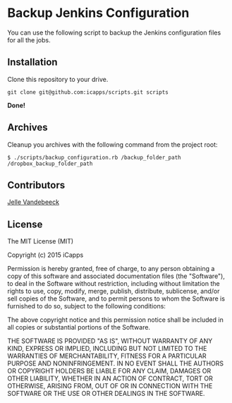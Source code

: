 # Backup Jenkins Configuration

You can use the following script to backup the Jenkins configuration files for all the jobs.

## Installation

Clone this repository to your drive.

    git clone git@github.com:icapps/scripts.git scripts


**Done!**

## Archives

Cleanup you archives with the following command from the project root:

    $ ./scripts/backup_configuration.rb /backup_folder_path /dropbox_backup_folder_path

## Contributors

[Jelle Vandebeeck](https://github.com/fousa)

## License

The MIT License (MIT)

Copyright (c) 2015 iCapps

Permission is hereby granted, free of charge, to any person obtaining a copy
of this software and associated documentation files (the "Software"), to deal
in the Software without restriction, including without limitation the rights
to use, copy, modify, merge, publish, distribute, sublicense, and/or sell
copies of the Software, and to permit persons to whom the Software is
furnished to do so, subject to the following conditions:

The above copyright notice and this permission notice shall be included in
all copies or substantial portions of the Software.

THE SOFTWARE IS PROVIDED "AS IS", WITHOUT WARRANTY OF ANY KIND, EXPRESS OR
IMPLIED, INCLUDING BUT NOT LIMITED TO THE WARRANTIES OF MERCHANTABILITY,
FITNESS FOR A PARTICULAR PURPOSE AND NONINFRINGEMENT. IN NO EVENT SHALL THE
AUTHORS OR COPYRIGHT HOLDERS BE LIABLE FOR ANY CLAIM, DAMAGES OR OTHER
LIABILITY, WHETHER IN AN ACTION OF CONTRACT, TORT OR OTHERWISE, ARISING FROM,
OUT OF OR IN CONNECTION WITH THE SOFTWARE OR THE USE OR OTHER DEALINGS IN
THE SOFTWARE.
